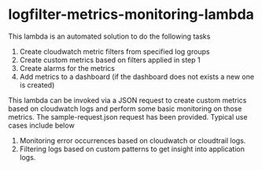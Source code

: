 # logfilter-metrics-monitoring-lambda
This lambda is an automated solution to do the following tasks
1. Create cloudwatch metric filters from specified log groups
2. Create custom metrics based on filters applied in step 1
3. Create alarms for the metrics
4. Add metrics to a dashboard (if the dashboard does not exists a new one is created)

This lambda can be invoked via a JSON request to create custom metrics based on cloudwatch logs and perform some basic monitoring on those metrics. The sample-request.json request has been provided.
Typical use cases include below
1. Monitoring error occurrences based on cloudwatch or cloudtrail logs.
2. Filtering logs based on custom patterns to get insight into application logs.
